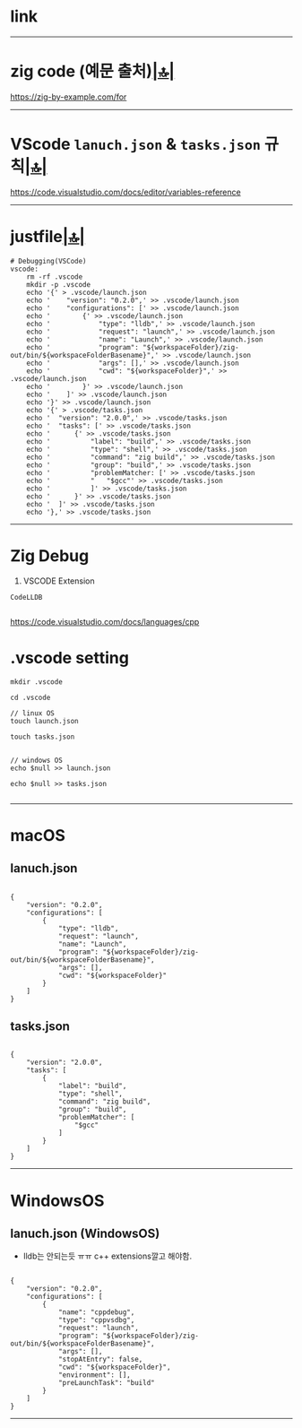 # link

<hr />

# zig code (예문 출처)[|🔝|](#link)

https://zig-by-example.com/for

<hr>

# VScode ```lanuch.json``` & ```tasks.json``` 규칙[|🔝|](#link)

https://code.visualstudio.com/docs/editor/variables-reference

<hr>

# justfile[|🔝|](#link)

```justfile
# Debugging(VSCode)
vscode:
	rm -rf .vscode
	mkdir -p .vscode
	echo '{' > .vscode/launch.json
	echo '    "version": "0.2.0",' >> .vscode/launch.json
	echo '    "configurations": [' >> .vscode/launch.json
	echo '        {' >> .vscode/launch.json
	echo '            "type": "lldb",' >> .vscode/launch.json
	echo '            "request": "launch",' >> .vscode/launch.json
	echo '            "name": "Launch",' >> .vscode/launch.json
	echo '            "program": "${workspaceFolder}/zig-out/bin/${workspaceFolderBasename}",' >> .vscode/launch.json
	echo '            "args": [],' >> .vscode/launch.json
	echo '            "cwd": "${workspaceFolder}",' >> .vscode/launch.json
	echo '        }' >> .vscode/launch.json
	echo '    ]' >> .vscode/launch.json
	echo '}' >> .vscode/launch.json
	echo '{' > .vscode/tasks.json
	echo '  "version": "2.0.0",' >> .vscode/tasks.json
	echo '  "tasks": [' >> .vscode/tasks.json
	echo '      {' >> .vscode/tasks.json
	echo '          "label": "build",' >> .vscode/tasks.json
	echo '          "type": "shell",' >> .vscode/tasks.json
	echo '          "command": "zig build",' >> .vscode/tasks.json
	echo '          "group": "build",' >> .vscode/tasks.json
	echo '          "problemMatcher: [' >> .vscode/tasks.json
	echo '          "   "$gcc"' >> .vscode/tasks.json
	echo '          ]' >> .vscode/tasks.json
	echo '      }' >> .vscode/tasks.json
	echo '  ]' >> .vscode/tasks.json
	echo '},' >> .vscode/tasks.json
```


<hr />

# Zig Debug

1. VSCODE Extension 

```
CodeLLDB


```

https://code.visualstudio.com/docs/languages/cpp


# .vscode setting

```
mkdir .vscode

cd .vscode

// linux OS
touch launch.json

touch tasks.json


// windows OS
echo $null >> launch.json

echo $null >> tasks.json


```

<hr>

# macOS

## lanuch.json

```

{
    "version": "0.2.0",
    "configurations": [
        {
            "type": "lldb",
            "request": "launch",
            "name": "Launch",
            "program": "${workspaceFolder}/zig-out/bin/${workspaceFolderBasename}",
            "args": [],
            "cwd": "${workspaceFolder}"
        }
    ]
}

```

## tasks.json

```

{
    "version": "2.0.0",
    "tasks": [
        {
            "label": "build",
            "type": "shell",
            "command": "zig build",
            "group": "build",
            "problemMatcher": [
                "$gcc"
            ]
        }
    ]
}

```

<hr>

# WindowsOS

## lanuch.json (WindowsOS)

- lldb는 안되는듯 ㅠㅠ c++ extensions깔고 해야함.

```

{
    "version": "0.2.0",
    "configurations": [
        {
            "name": "cppdebug",
            "type": "cppvsdbg",
            "request": "launch",
            "program": "${workspaceFolder}/zig-out/bin/${workspaceFolderBasename}",
            "args": [],
            "stopAtEntry": false,
            "cwd": "${workspaceFolder}",
            "environment": [],
            "preLaunchTask": "build"
        }
    ]
}

```

<hr>

<br>
